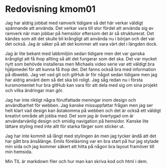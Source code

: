 ---
---
Redovisning kmom01
=========================

Jag har aldrig jobbat med ramverk tidigare så det här verkar väldigt spännande att använda. Det verkar vara till stor fördel att använda sig av ramverk när man jobbar på hemsidor eftersom det är så strukturerat. Det kändes som att det skulle bli krångligt att använda nu i början och det var det också. Jag är säker på att det kommer att vara värt det i längden dock.

Jag är lite bekant med labbmiljön sedan tidigare men det var ganska krångligt att få ihop allting så att det fungerar som det ska. Det var mycket nytt som behövde installeras men Michaels video serie var ett väldigt bra hjälpmedel för att kunna få ihop det. Det fanns också bra med information på dbwebb. Jag vet vad git och gitHub är för något sedan tidigare men jag har aldrig använt dem så det ska bli roligt. Jag såg redan nu i första kursmomentet hur bra gitHub kan vara för att dela med sig om sina projekt och vilka ändringar man gör.

Jag har inte riktigt några förutfattade meningar inom design och användbarhet för webben. Jag kanske missuppfattar frågan men jag ser helt klart vad design kan åstakomma på webben och det är också ett väldigt kreativt område att jobba med. Det som jag är övertygad om är användarvänlig design och smidig navigation på hemsidor. Kanske lite lättare styling med inte allt för starka färger som sticker ut.

Jag har inte kommit så långt med stylingen än men jag tycker ändå att det har gått bra änsålänge. Emils föreläsning var en bra start på hur jag stylade min sida och jag kommer säkert att hitta på någon bra layout framöver till min hemsida.

Min TIL är markdown filer och hur man kan skriva kod och html i dem.
